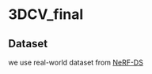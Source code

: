 # 3DCV_final
## Dataset
we use real-world dataset from [NeRF-DS](https://github.com/JokerYan/NeRF-DS/releases/tag/v0.1-pre-release)
